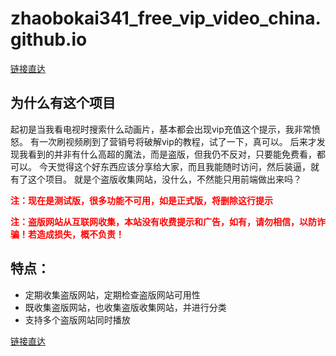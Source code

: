 # zhaobokai341_free_vip_video_china.github.io

[链接直达](https://zhaobokai341.github.io/zhaobokai341_free_vip_video_china/home.html)

## 为什么有这个项目

起初是当我看电视时搜索什么动画片，基本都会出现vip充值这个提示，我非常愤怒。
有一次刷视频刷到了营销号将破解vip的教程，试了一下，真可以。
后来才发现我看到的并非有什么高超的魔法，而是盗版，但我仍不反对，只要能免费看，都可以。
今天觉得这个好东西应该分享给大家，而且我能随时访问，然后装逼，就有了这个项目。
就是个盗版收集网站，没什么，不然能只用前端做出来吗？

<p style="color:red;font-weight:bold">注：现在是测试版，很多功能不可用，如是正式版，将删除这行提示</p>
<p style="color:red;font-weight:bold">注：盗版网站从互联网收集，本站没有收费提示和广告，如有，请勿相信，以防诈骗！若造成损失，概不负责！</p>

## 特点：

- 定期收集盗版网站，定期检查盗版网站可用性
- 既收集盗版网站，也收集盗版收集网站，并进行分类
- 支持多个盗版网站同时播放

[链接直达](https://zhaobokai341.github.io/zhaobokai341_free_vip_video_china/home_font.html)
